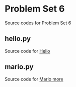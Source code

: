# Problem Set 6
Source codes for Problem Set 6
## hello.py
Source code for [Hello](https://cs50.harvard.edu/x/2020/psets/6/hello/)
## mario.py
Source code for [Mario more](https://cs50.harvard.edu/x/2020/psets/6/mario/more/)
